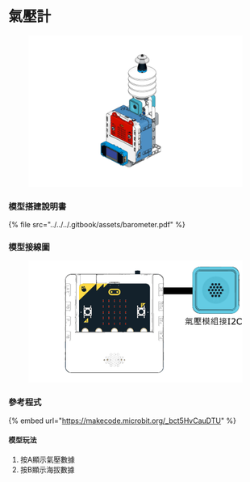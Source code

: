 # 氣壓計

<figure><img src="../../../.gitbook/assets/Lesson 3 Temperature and Humidity Sensor modeling.png" alt=""><figcaption></figcaption></figure>

### 模型搭建說明書

{% file src="../../../.gitbook/assets/barometer.pdf" %}

### 模型接線圖

<figure><img src="../../../.gitbook/assets/barometer_wiring.png" alt=""><figcaption></figcaption></figure>

### 參考程式

{% embed url="https://makecode.microbit.org/_bct5HvCauDTU" %}

#### 模型玩法

1. 按A顯示氣壓數據
2. 按B顯示海拔數據


